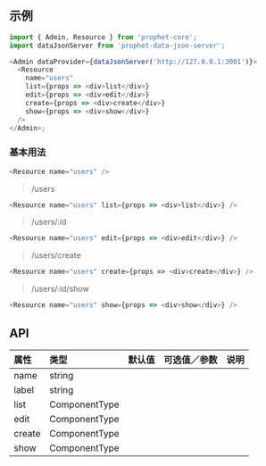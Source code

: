 ## 示例

```js
import { Admin, Resource } from 'prophet-core';
import dataJsonServer from 'prophet-data-json-server';

<Admin dataProvider={dataJsonServer('http://127.0.0.1:3001')}>
  <Resource
    name="users"
    list={props => <div>list</div>}
    edit={props => <div>edit</div>}
    create={props => <div>create</div>}
    show={props => <div>show</div>}
  />
</Admin>;
```

### 基本用法

```js
<Resource name="users" />
```

> /users

```js
<Resource name="users" list={props => <div>list</div>} />
```

> /users/:id

```js
<Resource name="users" edit={props => <div>edit</div>} />
```

> /users/create

```js
<Resource name="users" create={props => <div>create</div>} />
```

> /users/:id/show

```js
<Resource name="users" show={props => <div>show</div>} />
```

## API

| 属性   | 类型          | 默认值 | 可选值／参数 | 说明 |
| :----- | :------------ | :----- | :----------- | :--- |
| name   | string        |        |              |      |
| label  | string        |        |              |      |
| list   | ComponentType |        |              |      |
| edit   | ComponentType |        |              |      |
| create | ComponentType |        |              |      |
| show   | ComponentType |        |              |      |
